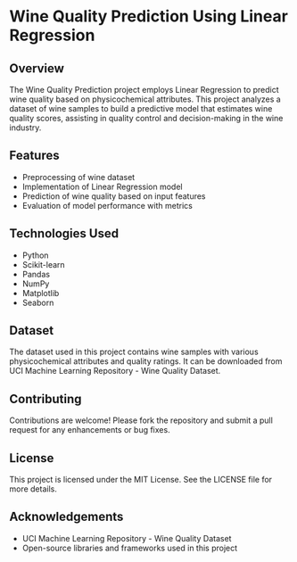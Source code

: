 # Wine Quality Prediction Using Linear Regression
## Overview
The Wine Quality Prediction project employs Linear Regression to predict wine quality based on physicochemical attributes. This project analyzes a dataset of wine samples to build a predictive model that estimates wine quality scores, assisting in quality control and decision-making in the wine industry.

## Features
- Preprocessing of wine dataset
- Implementation of Linear Regression model
- Prediction of wine quality based on input features
- Evaluation of model performance with metrics
## Technologies Used
- Python
- Scikit-learn
- Pandas
- NumPy
- Matplotlib
- Seaborn
## Dataset
The dataset used in this project contains wine samples with various physicochemical attributes and quality ratings. It can be downloaded from UCI Machine Learning Repository - Wine Quality Dataset.

## Contributing
Contributions are welcome! Please fork the repository and submit a pull request for any enhancements or bug fixes.

## License
This project is licensed under the MIT License. See the LICENSE file for more details.

## Acknowledgements
- UCI Machine Learning Repository - Wine Quality Dataset
- Open-source libraries and frameworks used in this project
